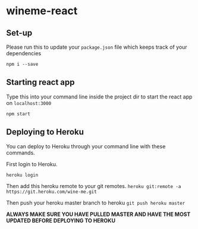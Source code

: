 # wineme-react

## Set-up
Please run this to update your `package.json` file which keeps track of your dependencies

`npm i --save`

## Starting react app
Type this into your command line inside the project dir to start the react app on `localhost:3000`

`npm start`

## Deploying to Heroku

You can deploy to Heroku through your command line with these commands.

First login to Heroku.

`heroku login`

Then add this heroku remote to your git remotes.
`heroku git:remote -a https://git.heroku.com/wine-me.git`

Then push your heroku master branch to heroku
`git push heroku master`

**ALWAYS MAKE SURE YOU HAVE PULLED MASTER AND HAVE THE MOST UPDATED BEFORE DEPLOYING TO HEROKU**
